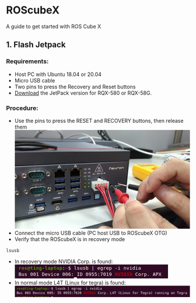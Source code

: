 # ROScubeX
A guide to get started with ROS Cube X
## 1. Flash Jetpack
### Requirements:
- Host PC with Ubuntu 18.04 or 20.04
- Micro USB cable
- Two pins to press the Recovery and Reset buttons
- [Download](https://www.adlinktech.com/Products/ROS2_Solution/ROS2_Controller/ROScube-X?lang=en) the JetPack version for RQX-580 or RQX-58G.
### Procedure:
- Use the pins to press the RESET and RECOVERY buttons, then release them
![](https://github.com/procrastinando/ROScubeX/blob/main/reset.png)
- Connect the micro USB cable (PC host USB to ROScubeX OTG)
- Verify that the ROScubeX is in recovery mode
```Shell
lsusb
```
* In recovery mode NVIDIA Corp. is found:
![](https://github.com/procrastinando/ROScubeX/blob/main/recovery.png)
* In normal mode L4T (Linux for tegra) is found:
![](https://github.com/procrastinando/ROScubeX/blob/main/norecovery.png)
